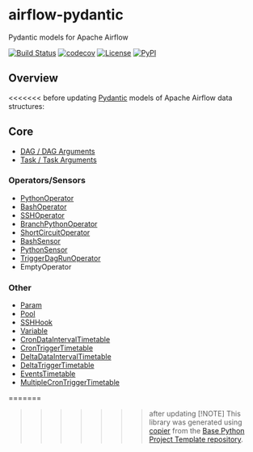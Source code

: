 # airflow-pydantic

Pydantic models for Apache Airflow

[![Build Status](https://github.com/airflow-laminar/airflow-pydantic/actions/workflows/build.yaml/badge.svg?branch=main&event=push)](https://github.com/airflow-laminar/airflow-pydantic/actions/workflows/build.yaml)
[![codecov](https://codecov.io/gh/airflow-laminar/airflow-pydantic/branch/main/graph/badge.svg)](https://codecov.io/gh/airflow-laminar/airflow-pydantic)
[![License](https://img.shields.io/github/license/airflow-laminar/airflow-pydantic)](https://github.com/airflow-laminar/airflow-pydantic)
[![PyPI](https://img.shields.io/pypi/v/airflow-pydantic.svg)](https://pypi.python.org/pypi/airflow-pydantic)

## Overview

<<<<<<< before updating
[Pydantic](https://docs.pydantic.dev/latest/) models of Apache Airflow data structures:

## Core

- [DAG / DAG Arguments](https://airflow.apache.org/docs/apache-airflow/2.10.4/_api/airflow/models/dag/index.html#airflow.models.dag.DAG)
- [Task / Task Arguments](https://airflow.apache.org/docs/apache-airflow/2.10.4/_api/airflow/models/baseoperator/index.html#airflow.models.baseoperator.BaseOperator)

### Operators/Sensors

- [PythonOperator](https://airflow.apache.org/docs/apache-airflow-providers-standard/stable/_api/airflow/providers/standard/operators/python/index.html#airflow.providers.standard.operators.python.PythonOperator)
- [BashOperator](https://airflow.apache.org/docs/apache-airflow-providers-standard/stable/_api/airflow/providers/standard/operators/bash/index.html#airflow.providers.standard.operators.bash.BashOperator)
- [SSHOperator](https://airflow.apache.org/docs/apache-airflow-providers-ssh/stable/_api/airflow/providers/ssh/operators/ssh/index.html#airflow.providers.ssh.operators.ssh.SSHOperator)
- [BranchPythonOperator](https://airflow.apache.org/docs/apache-airflow-providers-standard/stable/_api/airflow/providers/standard/operators/python/index.html#airflow.providers.standard.operators.python.BranchPythonOperator)
- [ShortCircuitOperator](https://airflow.apache.org/docs/apache-airflow-providers-standard/stable/_api/airflow/providers/standard/operators/python/index.html#airflow.providers.standard.operators.python.ShortCircuitOperator)
- [BashSensor](https://airflow.apache.org/docs/apache-airflow-providers-standard/stable/_api/airflow/providers/standard/sensors/bash/index.html#airflow.providers.standard.sensors.bash.BashSensor)
- [PythonSensor](https://airflow.apache.org/docs/apache-airflow-providers-standard/stable/_api/airflow/providers/standard/sensors/python/index.html#airflow.providers.standard.sensors.python.PythonSensor)
- [TriggerDagRunOperator](https://airflow.apache.org/docs/apache-airflow-providers-standard/stable/operators/trigger_dag_run.html)
- EmptyOperator

### Other
- [Param](https://airflow.apache.org/docs/apache-airflow/stable/core-concepts/params.html)
- [Pool](https://airflow.apache.org/docs/apache-airflow/stable/administration-and-deployment/pools.html)
- [SSHHook](https://airflow.apache.org/docs/apache-airflow-providers-ssh/stable/_api/airflow/providers/ssh/hooks/ssh/index.html#airflow.providers.ssh.hooks.ssh.SSHHook)
- [Variable](https://airflow.apache.org/docs/apache-airflow/stable/core-concepts/variables.html)
- [CronDataIntervalTimetable](https://airflow.apache.org/docs/apache-airflow/stable/_api/airflow/timetables/interval/index.html#airflow.timetables.interval.CronDataIntervalTimetable)
- [CronTriggerTimetable](https://airflow.apache.org/docs/apache-airflow/stable/_api/airflow/timetables/trigger/index.html#airflow.timetables.trigger.CronTriggerTimetable)
- [DeltaDataIntervalTimetable](https://airflow.apache.org/docs/apache-airflow/stable/_api/airflow/timetables/interval/index.html#airflow.timetables.interval.DeltaDataIntervalTimetable)
- [DeltaTriggerTimetable](https://airflow.apache.org/docs/apache-airflow/stable/_api/airflow/timetables/trigger/index.html#airflow.timetables.trigger.DeltaTriggerTimetable)
- [EventsTimetable](https://airflow.apache.org/docs/apache-airflow/stable/_api/airflow/timetables/events/index.html#airflow.timetables.events.EventsTimetable)
- [MultipleCronTriggerTimetable](https://airflow.apache.org/docs/apache-airflow/stable/_api/airflow/timetables/trigger/index.html#airflow.timetables.trigger.MultipleCronTriggerTimetable)


=======
>>>>>>> after updating
> [!NOTE]
> This library was generated using [copier](https://copier.readthedocs.io/en/stable/) from the [Base Python Project Template repository](https://github.com/python-project-templates/base).
